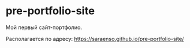 # pre-portfolio-site

Мой первый сайт-портфолио.

Располагается по адресу: https://saraenso.github.io/pre-portfolio-site/